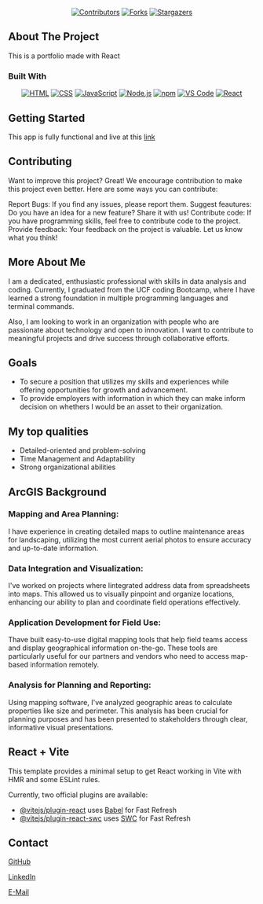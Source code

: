 <div align="center">

[![Contributors](https://img.shields.io/github/contributors/uwttn/tech-blog.svg?style=plastic&logo=appveyor)](https://github.com/uwttn/tech-blog/graphs/contributors)
[![Forks](https://img.shields.io/github/forks/uwttn/tech-blog.svg?style=plastic&logo=appveyor)](https://github.com/uwttn/tech-blog/network/members)
[![Stargazers](https://img.shields.io/github/stars/uwttn/tech-blog.svg?style=plastic&logo=appveyor)](https://github.com/uwttn/tech-blog/stargazers)

</div>

## About The Project

This is a portfolio made with React

### Built With

<div align="center">

[![HTML](https://img.shields.io/badge/Language-HTML-E34F26?style=plastic&logo=html5&logoWidth=10&logoColor=E34F26)](https://www.w3schools.com/html/)
[![CSS](https://img.shields.io/badge/Language-CSS-1572B6?style=plastic&logo=css3&logoWidth=10&logoColor=1572B6)](https://www.w3schools.com/css/)
[![JavaScript](https://img.shields.io/badge/Language-js-f7df1e?style=plastic&logo=JavaScript&logoWidth=10&logoColor=f7df15)](https://www.w3schools.com/js/default.asp)
[![Node.js](https://img.shields.io/badge/Framework-Node.js-5fa04e?style=plastic&logo=Node.js&logoWidth=10&logoColor=5fa04e)](https://nodejs.org/en/)
[![npm](https://img.shields.io/badge/Tools-npm-cb3837?style=plastic&logo=npm&logoWidth=10&logoColor=cb3837)](https://www.npmjs.com/)
[![VS Code](https://img.shields.io/badge/IDE-VSCode-blue?style=plastic&logo=VisualStudioCode&logoWidth=10&logoColor=blue)](https://code.visualstudio.com/docs)
[![React](https://img.shields.io/badge/Framework-React-61dafb?style=plastic&logo=React&logoWidth=10&logoColor=61daf8)](https://expressjs.com/)

</div>

<!-- GETTING STARTED -->

## Getting Started

This app is fully functional and live at this [link](https://main--uwttn.netlify.app/)

## Contributing

Want to improve this project? Great! We encourage contribution to make this project even better. Here are some ways you can contribute:

Report Bugs: If you find any issues, please report them.
Suggest feautures: Do you have an idea for a new feature? Share it with us!
Contribute code: If you have programming skills, feel free to contribute code to the project.
Provide feedback: Your feedback on the project is valuable. Let us know what you think!

## More About Me

I am a dedicated, enthusiastic professional with skills in data analysis and coding. Currently, I graduated from the UCF coding Bootcamp, where I have learned a strong foundation in multiple programming languages and terminal commands.

Also, I am looking to work in an organization with people who are passionate about technology and open to innovation. I want to contribute to meaningful projects and drive success through collaborative efforts.

## Goals

- To secure a position that utilizes my skills and experiences while offering opportunities for growth and advancement.
- To provide employers with information in which they can make inform decision on whethers I  would be an asset to their organization.

## My top qualities

- Detailed-oriented and problem-solving
- Time Management and Adaptability
- Strong organizational abilities

## ArcGIS Background

### Mapping and Area Planning:

I have experience in creating detailed maps to outline maintenance areas for landscaping, utilizing the most current aerial photos to ensure accuracy and up-to-date information.

### Data Integration and Visualization:

I've worked on projects where lintegrated address data from spreadsheets into maps. This allowed us to visually pinpoint and organize locations, enhancing our ability to plan and coordinate field operations effectively.

### Application Development for Field Use:

Thave built easy-to-use digital mapping tools that help field teams access and display geographical information on-the-go. These tools are particularly useful for our partners and vendors who need to access map-based information remotely.

### Analysis for Planning and Reporting:

Using mapping software, I've analyzed geographic areas to calculate properties like size and perimeter. This analysis has been crucial for planning purposes and has been presented to stakeholders through clear, informative visual presentations.


## React + Vite

This template provides a minimal setup to get React working in Vite with HMR and some ESLint rules.

Currently, two official plugins are available:

- [@vitejs/plugin-react](https://github.com/vitejs/vite-plugin-react/blob/main/packages/plugin-react/README.md) uses [Babel](https://babeljs.io/) for Fast Refresh
- [@vitejs/plugin-react-swc](https://github.com/vitejs/vite-plugin-react-swc) uses [SWC](https://swc.rs/) for Fast Refresh

<!-- CONTACT -->

## Contact

[GitHub](https://github.com/uwttn)

[LinkedIn](https://www.linkedin.com/in/uwttn)

[E-Mail](mailto:muchati@icloud.com)